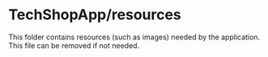# TechShopApp/resources

This folder contains resources (such as images) needed by the application. This file can
be removed if not needed.
